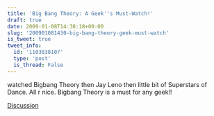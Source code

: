 ```yaml
---
title: 'Big Bang Theory: A Geek''s Must-Watch!'
draft: true
date: 2009-01-08T14:30:18+00:00
slug: '200901081430-big-bang-theory-geek-must-watch'
is_tweet: true
tweet_info:
  id: '1103838107'
  type: 'post'
  is_thread: False
---
```




watched Bigbang Theory then Jay Leno then little bit of Superstars of Dance. All r nice. Bigbang Theory is a must for any geek!!

[Discussion](https://x.com/sytelus/status/1103838107)
